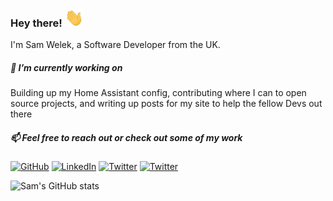 ### Hey there! <img src="https://raw.githubusercontent.com/ABSphreak/ABSphreak/master/gifs/Hi.gif" width="30px">

I'm Sam Welek, a Software Developer from the UK.

##### 🔭 I’m currently working on
Building up my Home Assistant config, contributing where I can to open source projects, and writing up posts for my site to help the fellow Devs out there

##### 📫 Feel free to reach out or check out some of my work
[![GitHub][github-shield]][github-url] [![LinkedIn][linkedin-shield]][linkedin-url] [![Twitter][twitter-shield]][twitter-url] [![Twitter][site-shield]][site-url] 

![Sam's GitHub stats](https://github-readme-stats.vercel.app/api?username=tiberiushunter&show_icons=true)

<!-- Contact Specific -->
[github-shield]: https://img.shields.io/badge/-GitHub-black.svg?style=for-the-badge&logo=github&colorB=555
[github-url]: https://github.com/tiberiushunter

[linkedin-shield]: https://img.shields.io/badge/-LinkedIn-black.svg?style=for-the-badge&logo=linkedin&colorB=555
[linkedin-url]: https://linkedin.com/in/sam-welek

[twitter-shield]: https://img.shields.io/badge/-Twitter-black.svg?style=for-the-badge&logo=twitter&colorB=555&logoColor=white
[twitter-url]: https://twitter.com/samwelek

[site-shield]: https://img.shields.io/badge/-Samwelek.co.uk-black.svg?style=for-the-badge&logo=jekyll&colorB=555&logoColor=white
[site-url]: https://samwelek.co.uk